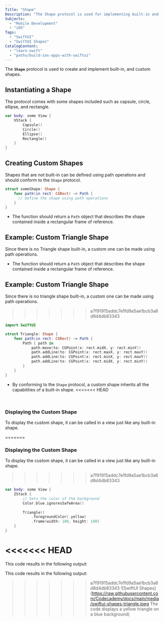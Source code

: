 ```yaml
---
Title: "Shape"
Description: "The Shape protocol is used for implementing built-in and custom shapes in a SwiftUI view."
Subjects:
  - "Mobile Development"
  - "iOS"
Tags:
  - "SwiftUI"
  - "SwiftUI Shapes"
CatalogContent:
  - "learn-swift"
  - "paths/build-ios-apps-with-swiftui"
---
```


The **`Shape`** protocol is used to create and implement built-in, and custom shapes.

## Instantiating a Shape

The protocol comes with some shapes included such as capsule, circle, ellipse, and rectangle.

```swift
var body: some View {
    VStack {
        Capsule()
        Circle()
        Ellipse()
        Rectangle()
    }
}
```

## Creating Custom Shapes

Shapes that are not built-in can be defined using path operations and should conform to the `Shape` protocol.

```swift
struct someShape: Shape {
    func path(in rect: CGRect) -> Path {
      // Define the shape using path operations
    }
}
```
- The function should return a `Path` object that describes the shape contained inside a rectangular frame of reference.

## Example: Custom Triangle Shape

Since there is no Triangle shape built-in, a custom one can be made using path operations.

- The function should return a `Path` object that describes the shape contained inside a rectangular frame of reference.

## Example: Custom Triangle Shape

Since there is no triangle shape built-in, a custom one can be made using path operations.
>>>>>>> a7f91915addc7e1fd9a5ae1bcb3a6d8d4db83343

```swift
import SwiftUI

struct Triangle: Shape {
    func path(in rect: CGRect) -> Path {
        Path { path in
            path.move(to: CGPoint(x: rect.midX, y: rect.minY))
            path.addLine(to: CGPoint(x: rect.maxX, y: rect.maxY))
            path.addLine(to: CGPoint(x: rect.minX, y: rect.maxY))
            path.addLine(to: CGPoint(x: rect.midX, y: rect.minY))
        }
    }
}
```

- By conforming to the `Shape` protocol, a custom shape inherits all the capabilities of a built-in shape.
<<<<<<< HEAD
<br>

### Displaying the Custom Shape
To display the custom shape, it can be called in a view just like any built-in shape.

=======

### Displaying the Custom Shape

To display the custom shape, it can be called in a view just like any built-in shape.

>>>>>>> a7f91915addc7e1fd9a5ae1bcb3a6d8d4db83343
```swift
var body: some View {
    ZStack {
        // Sets the color of the background
        Color.blue.ignoresSafeArea()
            
        Triangle()
            .foregroundColor(.yellow)
            .frame(width: 180, height: 180)
    }
}
```
<<<<<<< HEAD
=======

This code results in the following output:


This code results in the following output:

>>>>>>> a7f91915addc7e1fd9a5ae1bcb3a6d8d4db83343
![SwiftUI Shapes](https://raw.githubusercontent.com/Codecademy/docs/main/media/swiftui-shapes-triangle.jpeg The code displays a yellow triangle on a blue background)
